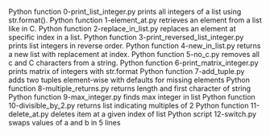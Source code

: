 Python function 0-print_list_integer.py prints all integers of a list using str.format().
Python function 1-element_at.py retrieves an element from a list like in C.
Python function 2-replace_in_list.py replaces an element at specific index in a list.
Python function 3-print_reversed_list_integer.py prints list integers in reverse order.
Python function 4-new_in_list.py returns a new list with replacement at index.
Python function 5-no_c.py removes all c and C characters from a string.
Python function 6-print_matrix_integer.py prints matrix of integers with str.format
Python function 7-add_tuple.py adds two tuples element-wise with defaults for missing elements
Python function 8-multiple_returns.py returns length and first character of string
Python function 9-max_integer.py finds max integer in list
Python function 10-divisible_by_2.py returns list indicating multiples of 2
Python function 11-delete_at.py deletes item at a given index of list
Python script 12-switch.py swaps values of a and b in 5 lines
